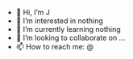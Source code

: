 - 👋 Hi, I’m J
- 👀 I’m interested in nothing
- 🌱 I’m currently learning nothing
- 💞️ I’m looking to collaborate on ...
- 📫 How to reach me: @

<!---
July24th2014/July24th2014 is a ✨ special ✨ repository because its `README.md` (this file) appears on your GitHub profile.
You can click the Preview link to take a look at your changes.
--->

